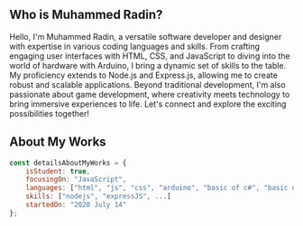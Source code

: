 ## Who is Muhammed Radin?
Hello, I'm Muhammed Radin, a versatile software developer and designer with expertise in various coding languages and skills. From crafting engaging user interfaces with HTML, CSS, and JavaScript to diving into the world of hardware with Arduino, I bring a dynamic set of skills to the table. My proficiency extends to Node.js and Express.js, allowing me to create robust and scalable applications. Beyond traditional development, I'm also passionate about game development, where creativity meets technology to bring immersive experiences to life. Let's connect and explore the exciting possibilities together!

## About My Works
```js
const detailsAboutMyWorks = {
    isStudent: true,
    focusingOn: "JavaScript",
    languages: ["html", "js", "css", "arduino", "basic of c#", "basic of python"],
    skills: ["nodejs", "expressJS", ...]
    startedOn: "2020 July 14"
};
```
